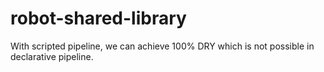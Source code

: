 # robot-shared-library

 With scripted pipeline, we can achieve 100% DRY which is not possible in declarative pipeline.